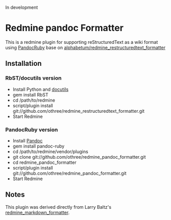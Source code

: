In development

# Redmine pandoc Formatter

This is a redmine plugin for supporting reStructuredText as a wiki format using [PandocRuby](http://rdoc.info/projects/autodata/pandoc-ruby) base on [alphabetum/redmine_restructuredtext_formatter][res]

[res]:https://github.com/alphabetum/redmine_restructuredtext_formatter


## Installation

### RbST/docutils version

* Install Python and [docutils](http://docutils.sourceforge.net/)
* gem install RbST
* cd /path/to/redmine
* script/plugin install git://github.com/othree/redmine\_restructuredtext\_formatter.git
* Start Redmine

### PandocRuby version

* Install [Pandoc](http://johnmacfarlane.net/pandoc/)
* gem install pandoc-ruby
* cd /path/to/redmine/vendor/plugins
* git clone git://github.com/othree/redmine\_pandoc\_formatter.git
* cd redmine\_pandoc\_formatter
* script/plugin install git://github.com/othree/redmine\_pandoc\_formatter.git
* Start Redmine

## Notes

This plugin was derived directly from Larry Baltz's [redmine\_markdown\_formatter](http://github.com/bitherder/redmine_markdown_formatter).
